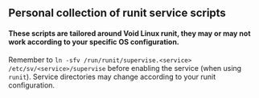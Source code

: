 ## Personal collection of runit service scripts

#### These scripts are tailored around Void Linux runit, they may or may not work according to your specific OS configuration.

Remember to `ln -sfv /run/runit/supervise.<service> /etc/sv/<service>/supervise` before enabling the service (when using `runit`). Service directories may change according to your runit configuration.
